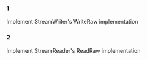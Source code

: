 ### 1 
Implement StreamWriter's WriteRaw implementation
### 2
Implement StreamReader's ReadRaw implementation
